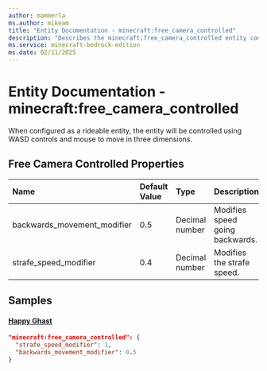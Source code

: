 ```yaml
---
author: mammerla
ms.author: mikeam
title: "Entity Documentation - minecraft:free_camera_controlled"
description: "Describes the minecraft:free_camera_controlled entity component"
ms.service: minecraft-bedrock-edition
ms.date: 02/11/2025 
---
```


# Entity Documentation - minecraft:free_camera_controlled

When configured as a rideable entity, the entity will be controlled using WASD controls and mouse to move in three dimensions.


## Free Camera Controlled Properties

|Name       |Default Value |Type |Description |Example Values |
|:----------|:-------------|:----|:-----------|:------------- |
| backwards_movement_modifier | 0.5 | Decimal number | Modifies speed going backwards. | Happy Ghast: `0.5` | 
| strafe_speed_modifier | 0.4 | Decimal number | Modifies the strafe speed. | Happy Ghast: `1` | 

## Samples

#### [Happy Ghast](https://github.com/Mojang/bedrock-samples/tree/preview/behavior_pack/entities/happy_ghast.json)


```json
"minecraft:free_camera_controlled": {
  "strafe_speed_modifier": 1,
  "backwards_movement_modifier": 0.5
}
```
